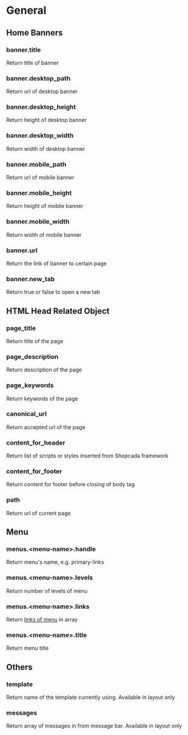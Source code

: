 # General

## Home Banners

### banner.title

Return title of banner



### banner.desktop\_path

Return url of desktop banner



### banner.desktop\_height

Return height of desktop banner



### banner.desktop\_width

Return width of desktop banner



### banner.mobile\_path

Return url of mobile banner



### banner.mobile\_height

Return height of mobile banner



### banner.mobile\_width

Return width of mobile banner



### banner.url

Return the link of banner to certain page



### banner.new\_tab

Return true or false to open a new tab



## HTML Head Related Object

### page\_title

Return title of the page



### page\_description

Return description of the page



### page\_keywords

Return keywords of the page



### canonical\_url

Return accepted url of the page



### content\_for\_header

Return list of scripts or styles inserted from Shopcada framework



### content\_for\_footer

Return content for footer before closing of body tag



### path

Return url of current page



## Menu

### menus.\<menu-name>.handle

Return menu's name, e.g. primary-links



### menus.\<menu-name>.levels

Return number of levels of menu



### menus.\<menu-name>.links

Return [links of menu](liquid/variables/general/menu-links.md) in array



### menus.\<menu-name>.title

Return menu title



## Others

### template

Return name of the template currently using. Available in layout only



### messages

Return array of messages in from message bar. Available in layout only


